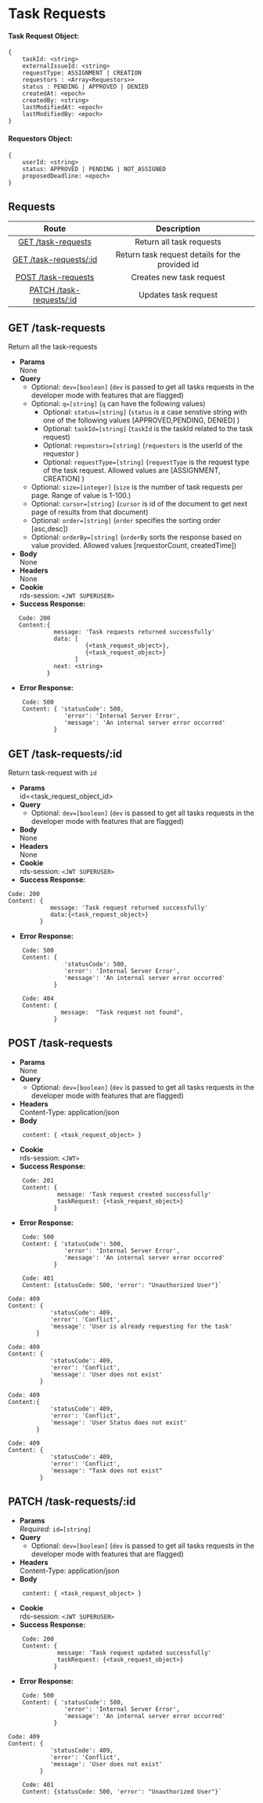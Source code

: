 
# Task Requests
#### Task Request Object:
```
{
    taskId: <string>
    externalIssueId: <string>
    requestType: ASSIGNMENT | CREATION
    requestors : <Array<Requestors>>
    status : PENDING | APPROVED | DENIED
    createdAt: <epoch>
    createdBy: <string>
    lastModifiedAt: <epoch>
    lastModifiedBy: <epoch>
}
```
#### Requestors Object:
```
{
	userId: <string>
	status: APPROVED | PENDING | NOT_ASSIGNED
	proposedDeadline: <epoch>
}

```

## **Requests**

|               Route                |    Description    |
| :--------------------------------: | :---------------: |
|      [GET /task-requests](#get-task-requests)      | Return all task requests |
|      [GET /task-requests/:id](#get-task-requests-id)      | Return task request details for the provided id |
|     [POST /task-requests](#post-task-requests)     | Creates new task request  |
|     [PATCH /task-requests/:id](#patch-task-requests-id) |   Updates task request   |

## **GET /task-requests**

Return all the task-requests

- **Params**  
  None
- **Query**  
  - Optional: `dev=[boolean]` (`dev` is passed to get all tasks requests in the developer mode with features that are flagged)
  - Optional: `q=[string]` (`q` can have the following values)
      - Optional: `status=[string]` (`status` is a case senstive string with one of the following values [APPROVED,PENDING, DENIED] )
      - Optional: `taskId=[string]` (`taskId` is the taskId related to the task request)
      - Optional: `requestors=[string]` (`requestors` is the userId of the requestor )
      - Optional: `requestType=[string]` (`requestType` is the request type of the task request. Allowed values are [ASSIGNMENT, CREATION] )
  - Optional: `size=[integer]` (`size` is the number of task requests per page. Range of value is 1-100.)
  - Optional: `cursor=[string]` (`cursor` is id of the document to get next page of results from that document)
  - Optional: `order=[string]` (`order` specifies the sorting order [asc,desc])
  - Optional: `orderBy=[string]` (`orderBy` sorts the response based on value provided. Allowed values [requestorCount, createdTime])
- **Body**  
  None
- **Headers**  
  None
- **Cookie**  
  rds-session: `<JWT SUPERUSER>`
- **Success Response:**
 ```
	Code: 200
	Content:{
			  message: 'Task requests returned successfully'
			  data: [
			           {<task_request_object>},
			           {<task_request_object>}
			        ]
			  next: <string>
			}
```
  - **Error Response:**
``` 
    Code: 500
	Content: { 'statusCode': 500, 
				'error': 'Internal Server Error', 
				'message': 'An internal server error occurred' 
			 }
```
## **GET /task-requests/:id**

Return task-request with `id`

- **Params**  
  id=<task_request_object_id>
- **Query**  
  - Optional: `dev=[boolean]` (`dev` is passed to get all tasks requests in the developer mode with features that are flagged)
 - **Body**  
  None
- **Headers**  
  None
- **Cookie**  
  rds-session: `<JWT SUPERUSER>`
- **Success Response:**
```
Code: 200
Content: {
			message: 'Task request returned successfully'
			data:{<task_request_object>}
		 }
```
  - **Error Response:**
``` 
    Code: 500
	Content: { 
				'statusCode': 500, 
				'error': 'Internal Server Error', 
				'message': 'An internal server error occurred' 
			 }
```
```
	Code: 404
	Content: {
			   message:  "Task request not found",
			 }
```

## **POST /task-requests**

- **Params**  
  None
- **Query**  
    - Optional: `dev=[boolean]` (`dev` is passed to get all tasks requests in the developer mode with features that are flagged)
- **Headers**  
  Content-Type: application/json
- **Body** 
```
	content: { <task_request_object> }
```
- **Cookie**  
  rds-session: `<JWT>`
- **Success Response:**
```
	Code: 201
	Content: {
			  message: 'Task request created successfully'
			  taskRequest: {<task_request_object>}
			 }
```
  - **Error Response:**
``` 
    Code: 500
	Content: { 'statusCode': 500, 
				'error': 'Internal Server Error', 
				'message': 'An internal server error occurred' 
			 }
```
```
	Code: 401
	Content: {statusCode: 500, 'error': "Unauthorized User"}`
```
```
Code: 409
Content: {
			'statusCode': 409,
			'error': 'Conflict',
			'message': 'User is already requesting for the task'
		}
```
```
Code: 409
Content: {
			'statusCode': 409,
			'error': 'Conflict',
			'message': 'User does not exist'
		 }
```
```		
Code: 409
Content:{
			'statusCode': 409,
			'error': 'Conflict',
			'message': 'User Status does not exist'
		}
```
```
Code: 409
Content: {
			'statusCode': 409,
			'error': 'Conflict',
			'message': "Task does not exist"
		 }
```
    
## **PATCH /task-requests/:id**

- **Params**  
  _Required:_ `id=[string]`
- **Query**  
  - Optional: `dev=[boolean]` (`dev` is passed to get all tasks requests in the developer mode with features that are flagged)
- **Headers**  
  Content-Type: application/json
- **Body** 
```
	content: { <task_request_object> }
```
- **Cookie**  
  rds-session: `<JWT SUPERUSER>`
- **Success Response:**
```
	Code: 200
	Content: {
			  message: 'Task request updated successfully'
			  taskRequest: {<task_request_object>}
			 }
```
  - **Error Response:**
``` 
    Code: 500
	Content: { 'statusCode': 500, 
				'error': 'Internal Server Error', 
				'message': 'An internal server error occurred' 
			 }
```
```
Code: 409
Content: {
			'statusCode': 409,
			'error': 'Conflict',
			'message': 'User does not exist'
		 }
```
```
	Code: 401
	Content: {statusCode: 500, 'error': "Unauthorized User"}`
```